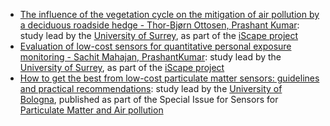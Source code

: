 
- [The influence of the vegetation cycle on the mitigation of air pollution by a deciduous roadside hedge - Thor-Bjørn Ottosen, Prashant Kumar](https://www.sciencedirect.com/science/article/pii/S2210670719329567?via%3Dihub): study lead by the [University of Surrey](https://www.surrey.ac.uk/), as part of the [iScape project](https://www.iscapeproject.eu/)
- [Evaluation of low-cost sensors for quantitative personal exposure monitoring - Sachit Mahajan, PrashantKumar](https://www.sciencedirect.com/science/article/abs/pii/S2210670720300639): study lead by the [University of Surrey](https://www.surrey.ac.uk/), as part of the [iScape project](https://www.iscapeproject.eu/)
- [How to get the best from low-cost particulate matter sensors: guidelines and practical recommendations](https://doi.org/10.3390/s20113073): study lead by the [University of Bologna](https://www.unibo.it/en), published as part of the Special Issue for Sensors for [Particulate Matter and Air pollution](https://www.mdpi.com/journal/sensors/special_issues/PM_AP)